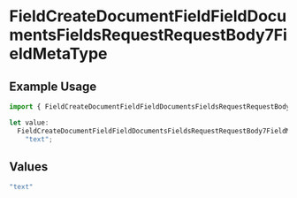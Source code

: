 # FieldCreateDocumentFieldFieldDocumentsFieldsRequestRequestBody7FieldMetaType

## Example Usage

```typescript
import { FieldCreateDocumentFieldFieldDocumentsFieldsRequestRequestBody7FieldMetaType } from "@documenso/sdk-typescript/models/operations";

let value:
  FieldCreateDocumentFieldFieldDocumentsFieldsRequestRequestBody7FieldMetaType =
    "text";
```

## Values

```typescript
"text"
```